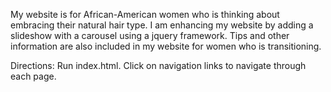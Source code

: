 My website is for African-American women who is thinking about embracing their natural hair type. I am enhancing my website by adding a slideshow with a carousel using a jquery framework. Tips and other information are also included in my website for women who is transitioning. 

Directions:
Run index.html.
Click on navigation links to navigate through each page.
